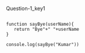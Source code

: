 Question-1_key1



```solution

function sayBye(userName){
   return "Bye"+" "+userName
}
 
console.log(sayBye("Kumar"))

```